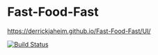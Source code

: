 # Fast-Food-Fast

https://derrickjaheim.github.io/Fast-Food-Fast/UI/

[![Build Status](https://travis-ci.org/derrickjaheim/Fast-Food-Fast.svg?branch=api)](https://travis-ci.org/derrickjaheim/Fast-Food-Fast)

